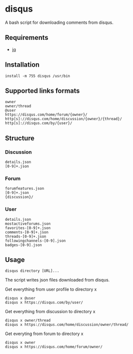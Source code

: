 # disqus

A bash script for downloading comments from disqus.

## Requirements

 - [jq](https://github.com/stedolan/jq)

## Installation
    install -m 755 disqus /usr/bin

## Supported links formats

    owner
    owner/thread
    @user
    https://disqus.com/home/forum/{owner}/
    http[s]://disqus.com/home/discussion/{owner}/{thread}/
    http[s]://disqus.com/by/{user}/

## Structure

### Discussion

    details.json
    [0-9]+.json

### Forum

    forumfeatures.json
    [0-9]+.json
    {discussion}/

### User

    details.json
    mostactiveforums.json
    favorites-[0-9]+.json
    comments-[0-9]+.json
    threads-[0-9]+.json
    followingchannels-[0-9].json
    badges-[0-9].json

## Usage

    disqus directory [URL]...

The script writes json files downloaded from disqus.

Get everything from user profile to directory x

    disqus x @user
    disqus x https://disqus.com/by/user/

Get everything from discussion to directory x

    disqus x owner/thread
    disqus x https://disqus.com/home/discussion/owner/thread/

Get everyting from forum to directory x

    disqus x owner
    disqus x https://disqus.com/home/forum/owner/
